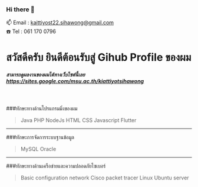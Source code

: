 ### Hi there 👋

<!--
**kaittiyost/kaittiyost** is a ✨ _special_ ✨ repository because its `README.md` (this file) appears on your GitHub profile.

Here are some ideas to get you started:

- 🔭 I’m currently working on ...
- 🌱 I’m currently learning ...
- 👯 I’m looking to collaborate on ...
- 🤔 I’m looking for help with ...
- 💬 Ask me about ...
- 📫 How to reach me: ...
- 😄 Pronouns: ...
- ⚡ Fun fact: ...
-->

📫 Email : kaittiyost22.sihawong@gmail.com <br>
:telephone: Tel : 061 170 0796 <br>
# สวัสดีครับ ยินดีต้อนรับสู่ Gihub Profile ของผม <br>
##### สามารถดูผลงานของผมได้ทางเว็บไซต์นี้เลย https://sites.google.com/msu.ac.th/kiattiyotsihawong
<br><br>
###ทักษะทางด้านโปรแกรมมิ่งของผม
> Java
> PHP
> NodeJs
> HTML CSS
> Javascript
> Flutter
---
###ทักษะการจัดการระบบฐานข้อมูล
> MySQL
> Oracle
---
###ทักษะทางด้านเครือข่ายและความปลอดภัยไซเบอร์
> Basic configuration network
> Cisco packet tracer
> Linux Ubuntu server

